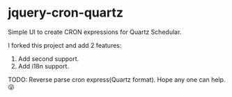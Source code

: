 # jquery-cron-quartz
Simple UI to create CRON expressions for Quartz Schedular.

I forked this project and add 2 features:
1. Add second support.
2. Add i18n support.

TODO:
Reverse parse cron express(Quartz format). Hope any one can help. :stuck_out_tongue_winking_eye: